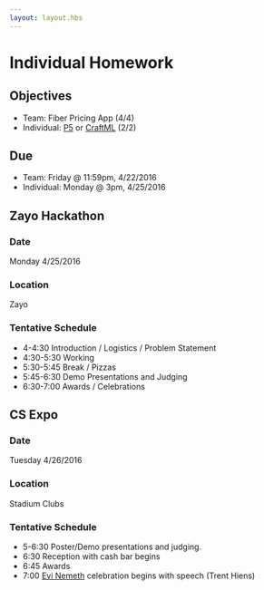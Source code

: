 ```yaml
---
layout: layout.hbs
---
```


# Individual Homework

## Objectives

* Team: Fiber Pricing App (4/4)
* Individual: [P5](https://p5js.org/) or [CraftML](https://craftml.io) (2/2)

## Due

* Team: Friday @ 11:59pm, 4/22/2016
* Individual: Monday @ 3pm, 4/25/2016

## Zayo Hackathon

### Date

Monday 4/25/2016

### Location

Zayo

### Tentative Schedule

* 4-4:30 Introduction / Logistics  / Problem Statement
* 4:30-5:30 Working
* 5:30-5:45 Break / Pizzas
* 5:45-6:30 Demo Presentations and Judging
* 6:30-7:00 Awards / Celebrations

## CS Expo

### Date

Tuesday 4/26/2016

### Location

Stadium Clubs

### Tentative Schedule

* 5-6:30 Poster/Demo presentations and judging.
* 6:30 Reception with cash bar begins
* 6:45 Awards
* 7:00 [Evi Nemeth](https://en.wikipedia.org/wiki/Evi_Nemeth) celebration begins with speech (Trent Hiens)
